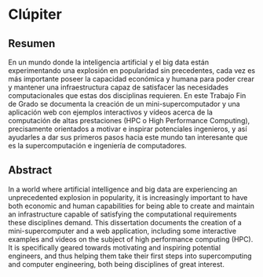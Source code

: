 # Clúpiter
## Resumen
En un mundo donde la inteligencia artificial y el big data están experimentando una explosión
en popularidad sin precedentes, cada vez es más importante poseer la capacidad económica
y humana para poder crear y mantener una infraestructura capaz de satisfacer las
necesidades computacionales que estas dos disciplinas requieren.
En este Trabajo Fin de Grado se documenta la creación de un mini-supercomputador y
una aplicación web con ejemplos interactivos y vídeos acerca de la computación de altas prestaciones
(HPC o High Performance Computing), precisamente orientados a motivar e inspirar
potenciales ingenieros, y así ayudarles a dar sus primeros pasos hacia este mundo tan interesante
que es la supercomputación e ingeniería de computadores.

## Abstract
In a world where artificial intelligence and big data are experiencing an unprecedented
explosion in popularity, it is increasingly important to have both economic and human capabilities
for being able to create and maintain an infrastructure capable of satisfying the
computational requirements these disciplines demand.
This dissertation documents the creation of a mini-supercomputer and a web application,
including some interactive examples and videos on the subject of high performance computing
(HPC). It is specifically geared towards motivating and inspiring potential engineers, and
thus helping them take their first steps into supercomputing and computer engineering, both
being disciplines of great interest.
